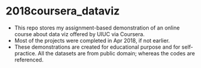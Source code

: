 # 2018coursera_dataviz
 - This repo stores my assignment-based demonstration of an online course about data viz offered by UIUC via Coursera. 
 - Most of the projects were completed in Apr 2018, if not earlier. 
 - These demonstrations are created for educational purpose and for self-practice. All the datasets are from public domain; whereas the codes are referenced. 

